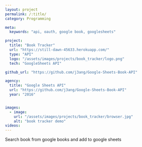 ```yaml
---
layout: project
permalink: /:title/
category: Programming

meta:
  keywords: "api, oauth, google book, googlesheets"

project:
  title: "Book Tracker"
  url: "https://still-dawn-45633.herokuapp.com/"
  type: "API"
  logo: "/assets/images/projects/book_tracker/logo.png"
  tech: "GoogleSheets API"

github_url: "https://github.com/j3ang/Google-Sheets-Book-API"

agency:
  title: "Google Sheets API"
  url: "https://github.com/j3ang/Google-Sheets-Book-API"
  year: "2016"


images:
  - image:
    url: "/assets/images/projects/book_tracker/browser.jpg"
    alt: "book tracker demo"
videos:
---
```

<p>Search book from google books and add to google sheets</p>
 
